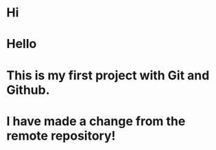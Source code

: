 # Hi

# Hello

# This is my first project with Git and Github.

# I have made a change from the remote repository!

